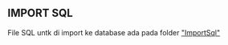 <h2>IMPORT SQL</h2>
<p>File SQL untk di import ke database ada pada folder <a href="https://github.com/muhammadihsanhafizhin/tk_4/tree/main/ImportSql">"ImportSql"</a></p>
